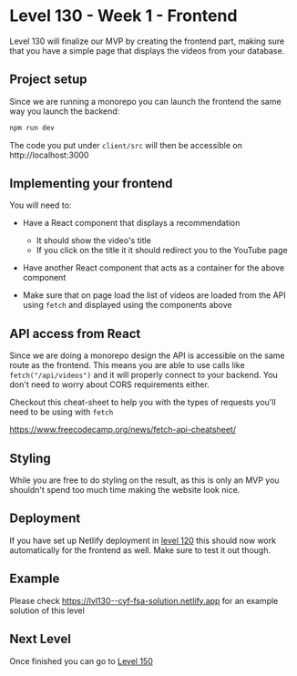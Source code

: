 # Level 130 - Week 1 - Frontend

Level 130 will finalize our MVP by creating the frontend part, making sure that you have a simple page that displays the videos from your database.

## Project setup

Since we are running a monorepo you can launch the frontend the same way you launch the backend:

```sh
npm run dev
```

The code you put under `client/src` will then be accessible on http://localhost:3000

## Implementing your frontend

You will need to:

- Have a React component that displays a recommendation

  - It should show the video's title
  - If you click on the title it it should redirect you to the YouTube page

- Have another React component that acts as a container for the above component

- Make sure that on page load the list of videos are loaded from the API using `fetch` and displayed using the components above

## API access from React

Since we are doing a monorepo design the API is accessible on the same route as the frontend. This means you are able to use calls like `fetch("/api/videos")` and it will properly connect to your backend. You don't need to worry about CORS requirements either.

Checkout this cheat-sheet to help you with the types of requests you'll need to be using with `fetch`

https://www.freecodecamp.org/news/fetch-api-cheatsheet/

## Styling

While you are free to do styling on the result, as this is only an MVP you shouldn't spend too much time making the website look nice.

## Deployment

If you have set up Netlify deployment in [level 120](./120.md) this should now work automatically for the frontend as well. Make sure to test it out though.

## Example

Please check https://lvl130--cyf-fsa-solution.netlify.app for an example solution of this level

## Next Level

Once finished you can go to [Level 150](./150.md)
